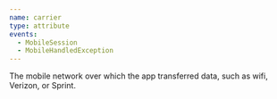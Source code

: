 ```yaml
---
name: carrier
type: attribute
events:
  - MobileSession
  - MobileHandledException
---
```


The mobile network over which the app transferred data, such as wifi, Verizon, or Sprint.